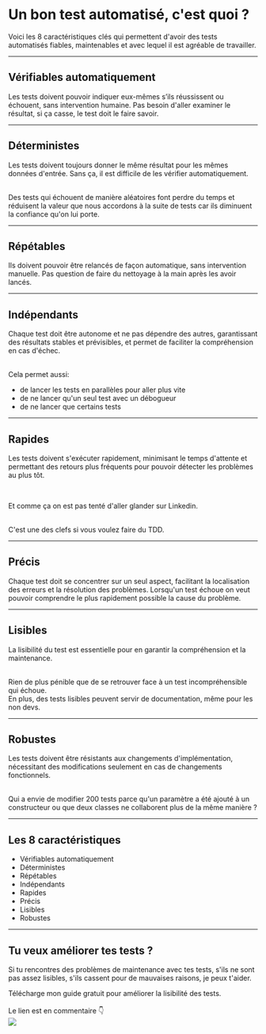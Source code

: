 <!--
theme:  your-theme
size: linkedin-portrait
paginate: true
header: 8 caractéristiques importantes des tests
_header: ''
_footer: <img src="./charles-desneuf-square.png" class="profile-picture">Charles Desneuf
footer: Charles Desneuf
-->

# Un bon test automatisé, c'est quoi ?
Voici les 8 caractéristiques clés qui permettent d'avoir des tests automatisés fiables, maintenables et avec lequel il est agréable de travailler.

---

## Vérifiables automatiquement
Les tests doivent pouvoir indiquer eux-mêmes s’ils réussissent ou échouent, sans intervention humaine.
Pas besoin d'aller examiner le résultat, si ça casse, le test doit le faire savoir.

---

## Déterministes
Les tests doivent toujours donner le même résultat pour les mêmes données d'entrée. Sans ça, il est difficile de les vérifier automatiquement.

<br />
Des tests qui échouent de manière aléatoires font perdre du temps et réduisent la valeur que nous accordons à la suite de tests car ils diminuent la confiance qu'on lui porte.

---

## Répétables
Ils doivent pouvoir être relancés de façon automatique, sans intervention manuelle.
Pas question de faire du nettoyage à la main après les avoir lancés.

---

## Indépendants
Chaque test doit être autonome et ne pas dépendre des autres, garantissant des résultats stables et prévisibles, et permet de faciliter la compréhension en cas d'échec.

<br />
Cela permet aussi:

- de lancer les tests en parallèles pour aller plus vite
- de ne lancer qu'un seul test avec un débogueur
- de ne lancer que certains tests

---

## Rapides
Les tests doivent s'exécuter rapidement, minimisant le temps d'attente et permettant des retours plus fréquents pour pouvoir détecter les problèmes au plus tôt.

<br />

Et comme ça on est pas tenté d'aller glander sur Linkedin.

<br />
C'est une des clefs si vous voulez faire du TDD.

---

## Précis
Chaque test doit se concentrer sur un seul aspect, facilitant la localisation des erreurs et la résolution des problèmes.
Lorsqu'un test échoue on veut pouvoir comprendre le plus rapidement possible la cause du problème. 

---

## Lisibles
La lisibilité du test est essentielle pour en garantir la compréhension et la maintenance.

<br />
Rien de plus pénible que de se retrouver face à un test incompréhensible qui échoue.

<br />
En plus, des tests lisibles peuvent servir de documentation, même pour les non devs.

---

## Robustes
Les tests doivent être résistants aux changements d'implémentation, nécessitant des modifications seulement en cas de changements fonctionnels.

<br />
Qui a envie de modifier 200 tests parce qu'un paramètre a été ajouté à un constructeur ou que deux classes ne collaborent plus de la même manière ?

---
## Les 8 caractéristiques

- Vérifiables automatiquement
- Déterministes
- Répétables
- Indépendants
- Rapides
- Précis
- Lisibles
- Robustes
---

## Tu veux améliorer tes tests ?
<!--
_footer: <img src="./charles-desneuf-square.png" class="profile-picture">Charles Desneuf
-->

Si tu rencontres des problèmes de maintenance avec tes tests, s'ils ne sont pas assez lisibles, s'ils cassent pour de mauvaises raisons, je peux t'aider.

<div class="offer">
    <div class="offer-content">
    Télécharge mon guide gratuit pour améliorer la lisibilité des tests.<br /><br />Le lien est en commentaire 👇
    </div>
    <div class="offer-img">
    <a href="https://formation.charlesdesneuf.com/guide-gratuit-5-idees-pour-ameliorer-la-lisibilite-de-vos-tests-automatises?utm_medium=social&utm_source=linkedin&utm_campaign=carousel-Stubbing%20du%20temps%20%3A%20Prendre%20le%20contr%C3%B4le%20du%20syst%C3%A8me">
    <img src="https://formation.charlesdesneuf.com/content-assets/public/eyJhbGciOiJIUzI1NiJ9.eyJvYmplY3Rfa2V5IjoiZHdvazQ1NXZvbDQwdm9rZHNmbXV0NnVxMHF1bCIsImRvbWFpbiI6ImZvcm1hdGlvbi5jaGFybGVzZGVzbmV1Zi5jb20ifQ.NS61AHjRUfdqsvHH6gqCbDNSSyCeI3U3AUlI-7U-PzE" class="free-guide-picture" /></a>
    </div>
</div>
